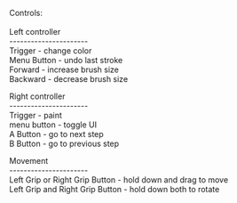Controls:\
\
Left controller\
----------------------\
Trigger - change color\
Menu Button - undo last stroke\
Forward - increase brush size\
Backward - decrease brush size

Right controller\
----------------------\
Trigger - paint\
menu button - toggle UI\
A Button - go to next step\
B Button - go to previous step

Movement\
----------------------\
Left Grip or Right Grip Button - hold down and drag to move\
Left Grip and Right Grip Button - hold down both to rotate
